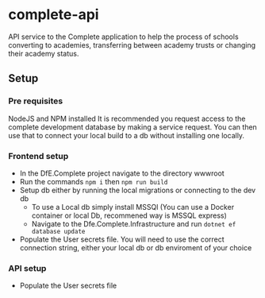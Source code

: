 # complete-api

API service to the Complete application to help the process of schools converting to academies, transferring between academy trusts or changing their academy status.

## Setup

### Pre requisites

NodeJS and NPM installed
It is recommended you request access to the complete development database by making a service request. You can then use that to connect your local build to a db without installing one locally.

### Frontend setup

- In the DfE.Complete project navigate to the directory wwwroot
- Run the commands `npm i` then `npm run build`
- Setup db either by running the local migrations or connecting to the dev db
  - To use a Local db simply install MSSQl (You can use a Docker container or local Db, recommened way is MSSQL express)
  - Navigate to the Dfe.Complete.Infrastructure and run `dotnet ef database update`
- Populate the User secrets file. You will need to use the correct connection string, either your local db or db enviroment of your choice

### API setup

- Populate the User secrets file
